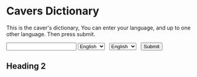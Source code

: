 # Cavers Dictionary

This is the caver's dictionary,
You can enter your language, and up to one other language.
Then press submit.

<input type="text" id=language name=language>
<select id="language" name="language">
  <option value="en">English</option>
  <option value="fr">French</option>
  <option value="gr">German</option>
</select> &nbsp; 
<select id="language" name="language">
  <option value="en">English</option>
  <option value="fr">French</option>
  <option value="gr">German</option>
</select> &nbsp; 
<input type="button" value="Submit">

## Heading 2 
